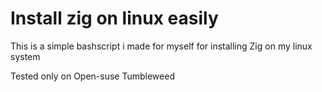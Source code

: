 # Install zig on linux easily

This is a simple bashscript i made for myself for installing Zig on my linux system

Tested only on Open-suse Tumbleweed
